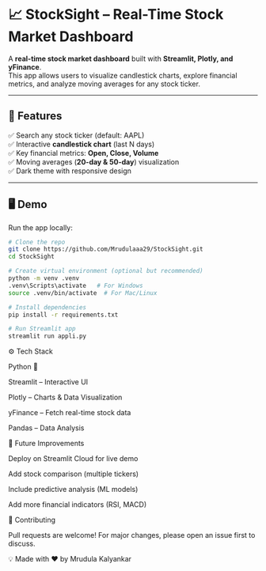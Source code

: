 # 📈 StockSight – Real-Time Stock Market Dashboard  

A **real-time stock market dashboard** built with **Streamlit, Plotly, and yFinance**.  
This app allows users to visualize candlestick charts, explore financial metrics, and analyze moving averages for any stock ticker.  

---

## 🚀 Features  
✅ Search any stock ticker (default: AAPL)  
✅ Interactive **candlestick chart** (last N days)  
✅ Key financial metrics: **Open, Close, Volume**  
✅ Moving averages (**20-day & 50-day**) visualization  
✅ Dark theme with responsive design  

---

## 🖥️ Demo  
Run the app locally:  

```bash
# Clone the repo
git clone https://github.com/Mrudulaaa29/StockSight.git
cd StockSight

# Create virtual environment (optional but recommended)
python -m venv .venv
.venv\Scripts\activate   # For Windows
source .venv/bin/activate  # For Mac/Linux

# Install dependencies
pip install -r requirements.txt

# Run Streamlit app
streamlit run appli.py
```
⚙️ Tech Stack

Python 🐍

Streamlit – Interactive UI

Plotly – Charts & Data Visualization

yFinance – Fetch real-time stock data

Pandas – Data Analysis


📌 Future Improvements

 Deploy on Streamlit Cloud for live demo

 Add stock comparison (multiple tickers)

 Include predictive analysis (ML models)

 Add more financial indicators (RSI, MACD)

🤝 Contributing

Pull requests are welcome! For major changes, please open an issue first to discuss.

💡 Made with ❤️ by Mrudula Kalyankar
